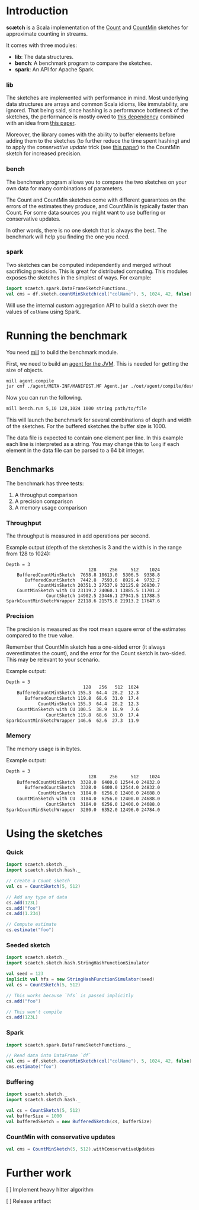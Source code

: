 # Introduction
**scætch** is a Scala implementation of the [Count](https://www.cs.rutgers.edu/~farach/pubs/FrequentStream.pdf) 
and [CountMin](https://7797b024-a-62cb3a1a-s-sites.googlegroups.com/site/countminsketch/cm-latin.pdf) sketches for approximate counting in streams.

It comes with three modules:

- **lib**: The data structures.
- **bench**: A benchmark program to compare the sketches.
- **spark**: An API for Apache Spark.

### lib
The sketches are implemented with performance in mind. Most underlying data 
structures are arrays and common Scala idioms, like immutability, are ignored. 
That being said, since hashing is a performance bottleneck of the sketches,
 the performance is mostly owed to [this dependency](https://github.com/OpenHFT/Zero-Allocation-Hashing) 
 combined with an idea from [this paper](https://www.eecs.harvard.edu/~michaelm/postscripts/rsa2008.pdf).

Moreover, the library comes with the ability to buffer elements before adding
 them to the sketches (to further reduce the time spent hashing) and to apply
  the *conservative update* trick (see [this paper]()) to the CountMin sketch 
  for increased precision.

### bench
The benchmark program allows you to compare the two sketches on your own data
 for many combinations of parameters. 
 
The Count and CountMin sketches come 
with different guarantees on the errors of the estimates they produce, and 
CountMin is typically faster than Count. For some data sources you might 
want to use buffering or conservative updates.
 
In other words, there is no one sketch that is always the best. The benchmark
will help you finding the one you need.

### spark
Two sketches can be computed independently and merged without sacrificing 
precision. This is great for distributed computing. This modules exposes the 
sketches in the simplest of ways. For example:

```scala
import scaetch.spark.DataFrameSketchFunctions._
val cms = df.sketch.countMinSketch(col("colName"), 5, 1024, 42, false)
```

Will use the internal custom aggregation API to build a sketch over the 
values of `colName` using Spark.

# Running the benchmark
You need [mill](https://github.com/lihaoyi/mill) to build the benchmark 
module.

First, we need to build an [agent for the JVM](https://www.baeldung.com/java-size-of-object). 
This is needed for getting the size of objects.

```bash
mill agent.compile
jar cmf ./agent/META-INF/MANIFEST.MF Agent.jar ./out/agent/compile/dest/classes/agent/Agent.class
```

Now you can run the following.

```bash
mill bench.run 5,10 128,1024 1000 string path/to/file
```

This will launch the benchmark for several combinations of depth and width 
of the sketches. For the buffered sketches the buffer size is 1000.

The data file is expected to contain one element per line. In this example 
each line is interpreted as a string. You may change this to `long` if each 
element in the data file can be parsed to a 64 bit integer.

## Benchmarks
The benchmark has three tests:
1. A throughput comparison
2. A precision comparison
3. A memory usage comparison

### Throughput
The throughput is measured in add operations per second.

Example output (depth of the sketches is 3 and the width is in the range from 128 to 1024):
```
Depth = 3
                               128     256     512    1024
    BufferedCountMinSketch  7658.8 10613.0  5306.5  9338.8
       BufferedCountSketch  7442.8  7593.6  8929.4  9732.7
            CountMinSketch 20351.3 27537.9 32125.8 26930.7
    CountMinSketch with CU 23119.2 24060.1 13885.5 11701.2
               CountSketch 14902.5 23446.1 27941.5 11788.5
SparkCountMinSketchWrapper 22118.6 21575.8 21913.2 17647.6
```

### Precision
The precision is measured as the root mean square error of the estimates compared to the true value.

Remember that CountMin sketch has a one-sided error (it always overestimates the count),
 and the error for the Count sketch is two-sided. This may be relevant to your scenario.

Example output:
```bash
Depth = 3
                             128   256   512  1024
    BufferedCountMinSketch 155.3  64.4  28.2  12.3
       BufferedCountSketch 119.8  68.6  31.0  17.4
            CountMinSketch 155.3  64.4  28.2  12.3
    CountMinSketch with CU 100.5  38.9  16.9   7.6
               CountSketch 119.8  68.6  31.0  17.4
SparkCountMinSketchWrapper 146.6  62.6  27.3  11.9
```

### Memory
The memory usage is in bytes.

Example output:
```bash
Depth = 3
                               128     256     512    1024
    BufferedCountMinSketch  3328.0  6400.0 12544.0 24832.0
       BufferedCountSketch  3328.0  6400.0 12544.0 24832.0
            CountMinSketch  3184.0  6256.0 12400.0 24688.0
    CountMinSketch with CU  3184.0  6256.0 12400.0 24688.0
               CountSketch  3184.0  6256.0 12400.0 24688.0
SparkCountMinSketchWrapper  3280.0  6352.0 12496.0 24784.0
```

# Using the sketches
### Quick
```scala
import scaetch.sketch._
import scaetch.sketch.hash._

// Create a Count sketch
val cs = CountSketch(5, 512)

// Add any type of data
cs.add(123L)
cs.add("foo")
cs.add(1.234)

// Compute estimate
cs.estimate("foo")
```

### Seeded sketch
```scala
import scaetch.sketch._
import scaetch.sketch.hash.StringHashFunctionSimulator

val seed = 123
implicit val hfs = new StringHashFunctionSimulator(seed)
val cs = CountSketch(5, 512)

// This works because `hfs` is passed implicitly
cs.add("foo")

// This won't compile
cs.add(123L)
```

### Spark
```scala
import scaetch.spark.DataFrameSketchFunctions._

// Read data into DataFrame `df`
val cms = df.sketch.countMinSketch(col("colName"), 5, 1024, 42, false)
cms.estimate("foo")
```

### Buffering
```scala
import scaetch.sketch._
import scaetch.sketch.hash._

val cs = CountSketch(5, 512)
val bufferSize = 1000
val bufferedSketch = new BufferedSketch(cs, bufferSize)
```

### CountMin with conservative updates
```scala
val cms = CountMinSketch(5, 512).withConservativeUpdates
```

# Further work
[ ] Implement heavy hitter algorithm

[ ] Release artifact

